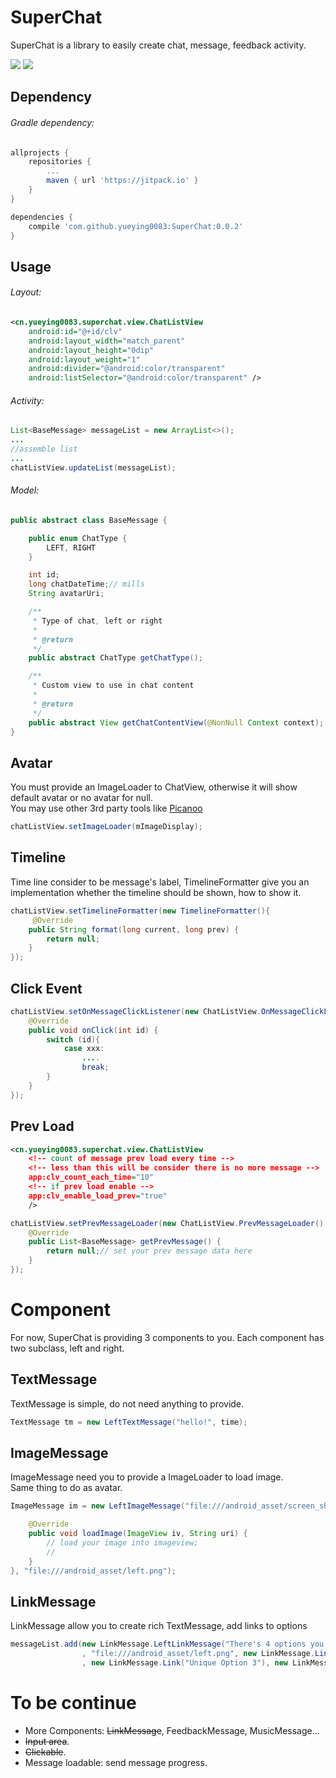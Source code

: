 SuperChat
===========

SuperChat is a library to easily create chat, message, feedback activity.

<img src="pic/screen_shot.png"/>&nbsp;<img src="pic/screen_shot.gif"/>

Dependency
----------

###### Gradle dependency:
```gradle
allprojects {
	repositories {
		...
		maven { url 'https://jitpack.io' }
	}
}
```

```gradle
dependencies {
    compile 'com.github.yueying0083:SuperChat:0.0.2'
}
```

Usage
-----

###### Layout:
```xml
<cn.yueying0083.superchat.view.ChatListView
    android:id="@+id/clv"
    android:layout_width="match_parent"
    android:layout_height="0dip"
    android:layout_weight="1"
    android:divider="@android:color/transparent"
    android:listSelector="@android:color/transparent" />
```

###### Activity:
```java
List<BaseMessage> messageList = new ArrayList<>();
...
//assemble list
...
chatListView.updateList(messageList);
```

###### Model:
```java
public abstract class BaseMessage {

    public enum ChatType {
        LEFT, RIGHT
    }

    int id;
    long chatDateTime;// mills
    String avatarUri;

    /**
     * Type of chat, left or right
     *
     * @return
     */
    public abstract ChatType getChatType();

    /**
     * Custom view to use in chat content
     *
     * @return
     */
    public abstract View getChatContentView(@NonNull Context context);
}
```

Avatar
------
You must provide an ImageLoader to ChatView, otherwise it will show default avatar or no avatar for null.<br/>
You may use other 3rd party tools like [Picanoo](http://square.github.io/picasso/)
```java
chatListView.setImageLoader(mImageDisplay);
```

Timeline
--------

Time line consider to be message's label, TimelineFormatter give you an implementation whether the timeline should be shown, how to show it.
```java
chatListView.setTimelineFormatter(new TimelineFormatter(){
     @Override
    public String format(long current, long prev) {
        return null;
    }
});
```

Click Event
-----------
```java
chatListView.setOnMessageClickListener(new ChatListView.OnMessageClickListener() {
    @Override
    public void onClick(int id) {
        switch (id){
            case xxx:
                ....
                break;
        }
    }
});
```

Prev Load
---------
```xml
<cn.yueying0083.superchat.view.ChatListView
    <!-- count of message prev load every time -->
    <!-- less than this will be consider there is no more message -->
    app:clv_count_each_time="10"
    <!-- if prev load enable -->
    app:clv_enable_load_prev="true"
    />
```
```java
chatListView.setPrevMessageLoader(new ChatListView.PrevMessageLoader() {
    @Override
    public List<BaseMessage> getPrevMessage() {
        return null;// set your prev message data here
    }
});
```

Component
=========
For now, SuperChat is providing 3 components to you. Each component has two subclass, left and right.

TextMessage
-----------
TextMessage is simple, do not need anything to provide.

```java
TextMessage tm = new LeftTextMessage("hello!", time);
```

ImageMessage
------------
ImageMessage need you to provide a ImageLoader to load image.<br/>
Same thing to do as avatar.
```java
ImageMessage im = new LeftImageMessage("file:///android_asset/screen_shot_1.png", time, new ImageLoader(){

    @Override
    public void loadImage(ImageView iv, String uri) {
        // load your image into imageview;
        //
    }
}, "file:///android_asset/left.png");
```

LinkMessage
-----------
LinkMessage allow you to create rich TextMessage, add links to options
```java
messageList.add(new LinkMessage.LeftLinkMessage("There's 4 options you can choose, each one will go to one unique link you want to go!", 1491025641430L
                , "file:///android_asset/left.png", new LinkMessage.Link("Unique Option 1"), new LinkMessage.Link("Unique Option 2")
                , new LinkMessage.Link("Unique Option 3"), new LinkMessage.Link("Unique Option 4")));
```

# To be continue
- More Components: ~~LinkMessage~~, FeedbackMessage, MusicMessage...
- ~~Input area~~.
- ~~Clickable~~.
- Message loadable: send message progress.

